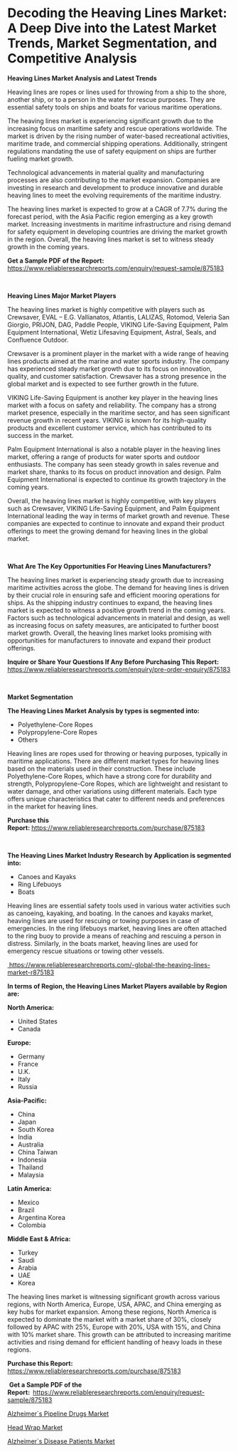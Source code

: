 <p><h1>Decoding the Heaving Lines Market: A Deep Dive into the Latest Market Trends, Market Segmentation, and Competitive Analysis</h1></p><p><strong>Heaving Lines Market Analysis and Latest Trends</strong></p>
<p><p>Heaving lines are ropes or lines used for throwing from a ship to the shore, another ship, or to a person in the water for rescue purposes. They are essential safety tools on ships and boats for various maritime operations.</p><p>The heaving lines market is experiencing significant growth due to the increasing focus on maritime safety and rescue operations worldwide. The market is driven by the rising number of water-based recreational activities, maritime trade, and commercial shipping operations. Additionally, stringent regulations mandating the use of safety equipment on ships are further fueling market growth.</p><p>Technological advancements in material quality and manufacturing processes are also contributing to the market expansion. Companies are investing in research and development to produce innovative and durable heaving lines to meet the evolving requirements of the maritime industry.</p><p>The heaving lines market is expected to grow at a CAGR of 7.7% during the forecast period, with the Asia Pacific region emerging as a key growth market. Increasing investments in maritime infrastructure and rising demand for safety equipment in developing countries are driving the market growth in the region. Overall, the heaving lines market is set to witness steady growth in the coming years.</p></p>
<p><strong>Get a Sample PDF of the Report:&nbsp;</strong> <a href="https://www.reliableresearchreports.com/enquiry/request-sample/875183">https://www.reliableresearchreports.com/enquiry/request-sample/875183</a></p>
<p>&nbsp;</p>
<p><strong>Heaving Lines Major Market Players</strong></p>
<p><p>The heaving lines market is highly competitive with players such as Crewsaver, EVAL – E.G. Vallianatos, Atlantis, LALIZAS, Rotomod, Veleria San Giorgio, PRIJON, DAG, Paddle People, VIKING Life-Saving Equipment, Palm Equipment International, Wetiz Lifesaving Equipment, Astral, Seals, and Confluence Outdoor.</p><p>Crewsaver is a prominent player in the market with a wide range of heaving lines products aimed at the marine and water sports industry. The company has experienced steady market growth due to its focus on innovation, quality, and customer satisfaction. Crewsaver has a strong presence in the global market and is expected to see further growth in the future.</p><p>VIKING Life-Saving Equipment is another key player in the heaving lines market with a focus on safety and reliability. The company has a strong market presence, especially in the maritime sector, and has seen significant revenue growth in recent years. VIKING is known for its high-quality products and excellent customer service, which has contributed to its success in the market.</p><p>Palm Equipment International is also a notable player in the heaving lines market, offering a range of products for water sports and outdoor enthusiasts. The company has seen steady growth in sales revenue and market share, thanks to its focus on product innovation and design. Palm Equipment International is expected to continue its growth trajectory in the coming years.</p><p>Overall, the heaving lines market is highly competitive, with key players such as Crewsaver, VIKING Life-Saving Equipment, and Palm Equipment International leading the way in terms of market growth and revenue. These companies are expected to continue to innovate and expand their product offerings to meet the growing demand for heaving lines in the global market.</p></p>
<p>&nbsp;</p>
<p><strong>What Are The Key Opportunities For Heaving Lines Manufacturers?</strong></p>
<p><p>The heaving lines market is experiencing steady growth due to increasing maritime activities across the globe. The demand for heaving lines is driven by their crucial role in ensuring safe and efficient mooring operations for ships. As the shipping industry continues to expand, the heaving lines market is expected to witness a positive growth trend in the coming years. Factors such as technological advancements in material and design, as well as increasing focus on safety measures, are anticipated to further boost market growth. Overall, the heaving lines market looks promising with opportunities for manufacturers to innovate and expand their product offerings.</p></p>
<p><strong>Inquire or Share Your Questions If Any Before Purchasing This Report:</strong> <a href="https://www.reliableresearchreports.com/enquiry/pre-order-enquiry/875183">https://www.reliableresearchreports.com/enquiry/pre-order-enquiry/875183</a></p>
<p>&nbsp;</p>
<p><strong>Market Segmentation</strong></p>
<p><strong>The Heaving Lines Market Analysis by types is segmented into:</strong></p>
<p><ul><li>Polyethylene-Core Ropes</li><li>Polypropylene-Core Ropes</li><li>Others</li></ul></p>
<p><p>Heaving lines are ropes used for throwing or heaving purposes, typically in maritime applications. There are different market types for heaving lines based on the materials used in their construction. These include Polyethylene-Core Ropes, which have a strong core for durability and strength, Polypropylene-Core Ropes, which are lightweight and resistant to water damage, and other variations using different materials. Each type offers unique characteristics that cater to different needs and preferences in the market for heaving lines.</p></p>
<p><strong>Purchase this Report:&nbsp;</strong><a href="https://www.reliableresearchreports.com/purchase/875183">https://www.reliableresearchreports.com/purchase/875183</a></p>
<p>&nbsp;</p>
<p><strong>The Heaving Lines Market Industry Research by Application is segmented into:</strong></p>
<p><ul><li>Canoes and Kayaks</li><li>Ring Lifebuoys</li><li>Boats</li></ul></p>
<p><p>Heaving lines are essential safety tools used in various water activities such as canoeing, kayaking, and boating. In the canoes and kayaks market, heaving lines are used for rescuing or towing purposes in case of emergencies. In the ring lifebuoys market, heaving lines are often attached to the ring buoy to provide a means of reaching and rescuing a person in distress. Similarly, in the boats market, heaving lines are used for emergency rescue situations or towing other vessels.</p></p>
<p><a href="https://www.reliableresearchreports.com/-global-the-heaving-lines-market-r875183">&nbsp;https://www.reliableresearchreports.com/-global-the-heaving-lines-market-r875183</a></p>
<p><strong>In terms of Region, the Heaving Lines Market Players available by Region are:</strong></p>
<p>
    <p> <strong> North America: </strong>
        <ul>
            <li>United States</li>
            <li>Canada</li>
        </ul>
        </p> 
    <p> <strong> Europe: </strong>
        <ul>
            <li>Germany</li>
            <li>France</li>
            <li>U.K.</li>
            <li>Italy</li>
            <li>Russia</li>
        </ul>
        </p> 
    <p> <strong> Asia-Pacific: </strong>
        <ul>
            <li>China</li>
            <li>Japan</li>
            <li>South Korea</li>
            <li>India</li>
            <li>Australia</li>
            <li>China Taiwan</li>
            <li>Indonesia</li>
            <li>Thailand</li>
            <li>Malaysia</li>
        </ul>
        </p> 
    <p> <strong> Latin America: </strong>
        <ul>
            <li>Mexico</li>
            <li>Brazil</li>
            <li>Argentina Korea</li>
            <li>Colombia</li>
        </ul>
        </p> 
    <p> <strong> Middle East & Africa: </strong>
        <ul>
            <li>Turkey</li>
            <li>Saudi</li>
            <li>Arabia</li>
            <li>UAE</li>
            <li>Korea</li>
        </ul>
    </p>
    </p>
<p><p>The heaving lines market is witnessing significant growth across various regions, with North America, Europe, USA, APAC, and China emerging as key hubs for market expansion. Among these regions, North America is expected to dominate the market with a market share of 30%, closely followed by APAC with 25%, Europe with 20%, USA with 15%, and China with 10% market share. This growth can be attributed to increasing maritime activities and rising demand for efficient handling of heavy loads in these regions.</p></p>
<p><strong>Purchase this Report: </strong><a href="https://www.reliableresearchreports.com/purchase/875183">https://www.reliableresearchreports.com/purchase/875183</a></p>
<p>&nbsp;<strong>Get a Sample PDF of the Report:&nbsp;&nbsp;</strong><a href="https://www.reliableresearchreports.com/enquiry/request-sample/875183">https://www.reliableresearchreports.com/enquiry/request-sample/875183</a></p>
<p><strong></strong></p>
<p><p><a href="https://view.publitas.com/reportprime-1/alzheimers-pipeline-drugs-market-trends-and-market-analysis-forecasted-for-period-2024-2031/">Alzheimer`s Pipeline Drugs Market</a></p><p><a href="https://github.com/JennyferFeil2023/Market-Research-Report-List-1/blob/main/head-wrap-market.md">Head Wrap Market</a></p><p><a href="https://view.publitas.com/reportprime-1/decoding-alzheimers-disease-patients-market-metrics-market-share-trends-and-growth-patterns/">Alzheimer`s Disease Patients Market</a></p></p>